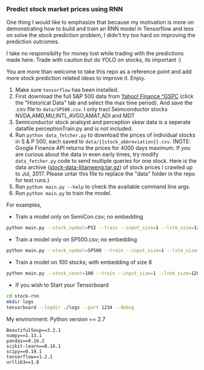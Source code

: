 ### Predict stock market prices using RNN


One thing I would like to emphasize that because my motivation is more on demonstrating how to build and train an RNN model in Tensorflow and less on solve the stock prediction problem, I didn't try too hard on improving the prediction outcomes.

I take no responsibilty for money lost while trading with the predictions made here. Trade with caution but do YOLO on stocks, its important :) 

You are more than welcome to take this repo as a reference point and add more stock prediction related ideas to improve it. Enjoy.

1. Make sure `tensorflow` has been installed.
2. First download the full S&P 500 data from [Yahoo! Finance ^GSPC](https://finance.yahoo.com/quote/%5EGSPC?p=^GSPC) (click the "Historical Data" tab and select the max time period). And save the .csv file to `data/SP500.csv`.
 I only tracl Seimconductor stocks NVDA,AMD,MU,INTL,AVGO,AMAT,ADI and MDT
3. Semiconductor stock analsyst and perception skew data is a seperate datafile perceptionTrain.py and is not included.
4. Run `python data_fetcher.py` to download the prices of individual stocks in S & P 500, each saved to `data/{{stock_abbreviation}}.csv`.
(NOTE: Google Finance API returns the prices for 4000 days maximum. If you are curious about the data in even early times, try modify `data_fetcher.py` code to send multiple queries for one stock. Here is the data archive ([stock-data-lilianweng.tar.gz](https://drive.google.com/open?id=1QKVkiwgCNJsdQMEsfoi6KpqoPgc4O6DD)) of stock prices I crawled up to Jul, 2017. Please untar this file to replace the "data" folder in the repo for test runs.)
5. Run `python main.py --help` to check the available command line args.
6. Run `python main.py` to train the model.




For examples,
- Train a model only on SemiCon.csv; no embedding
```bash
python main.py --stock_symbol=PSI --train --input_size=1 --lstm_size=128 --max_epoch=50
```

- Train a model only on SP500.csv; no embedding
```bash
python main.py --stock_symbol=SP500 --train --input_size=1 --lstm_size=128 --max_epoch=50
```

- Train a model on 100 stocks; with embedding of size 8
```bash
python main.py --stock_count=100 --train --input_size=1 --lstm_size=128 --max_epoch=50 --embed_size=8
```

- If you wish to  Start your Tensorboard 
```bash
cd stock-rnn
mkdir logs
tensorboard --logdir ./logs --port 1234 --debug
```

My environment: 
Python version == 2.7
```
BeautifulSoup==3.2.1
numpy==1.13.1
pandas==0.16.2
scikit-learn==0.16.1
scipy==0.19.1
tensorflow==1.2.1
urllib3==1.8
```
